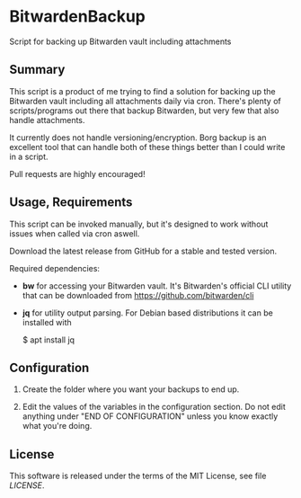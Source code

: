 # BitwardenBackup

Script for backing up Bitwarden vault including attachments

## Summary

This script is a product of me trying to find a solution for backing up the Bitwarden vault including all attachments daily via cron. There's plenty of scripts/programs out there that backup Bitwarden, but very few that also handle attachments.

It currently does not handle versioning/encryption. Borg backup is an excellent tool that can handle both of these things better than I could write in a script.

Pull requests are highly encouraged!

## Usage, Requirements

This script can be invoked manually, but it's designed to work without issues when called via cron aswell.

Download the latest release from GitHub for a stable and tested version.

Required dependencies:
 * **bw** for accessing your Bitwarden vault. It's Bitwarden's official CLI utility that can be downloaded from https://github.com/bitwarden/cli
 * **jq** for utility output parsing. For Debian based distributions it can be installed with 
    
    $ apt install jq
       
## Configuration

1. Create the folder where you want your backups to end up.

2. Edit the values of the variables in the configuration section. Do not edit anything under "END OF CONFIGURATION" unless you know exactly what you're doing. 

## License

This software is released under the terms of the MIT License, see file
*LICENSE*.
